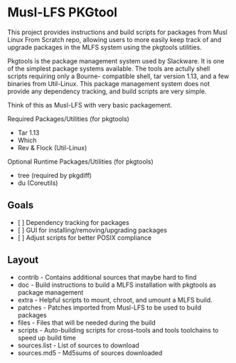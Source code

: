 # Musl-LFS PKGtool

This project provides instructions and build scripts for packages from Musl Linux From Scratch repo, allowing users to more easily keep track of and upgrade packages in the MLFS system using the pkgtools utilities.

Pkgtools is the package management system used by Slackware. It is one of the simplest package systems available. The tools are actully shell scripts requiring only a Bourne- compatible shell, tar version 1.13, and a few binaries from Util-Linux. This package management system does not provide any dependency tracking, and build scripts are very simple.

Think of this as Musl-LFS with very basic packagement.

Required Packages/Utilities (for pkgtools)

<ul>
 <li> Tar 1.13</li>
 <li> Which </li>
 <li> Rev & Flock (Util-Linux)</li>
</ul>

Optional Runtime Packages/Utilities (for pkgtools)
<ul>
 <li> tree (required by pkgdiff)</li>
 <li> du (Coreutils) </li>
</ul>

## Goals
<ul>
 <li> [ ] Dependency tracking for packages </li>
 <li> [ ] GUI for installing/removing/upgrading packages </li>
 <li> [ ] Adjust scripts for better POSIX compliance </li>
</ul>

## Layout

<ul>
 <li>contrib - Contains additional sources that maybe hard to find </li>
 <li>doc - Build instructions to build a MLFS installation with pkgtools as package management </li>
 <li>extra - Helpful scripts to mount, chroot, and umount a MLFS build.</li>
 <li>patches - Patches imported from Musl-LFS to be used to build packages </li>
 <li>files - Files that will be needed during the build </li>
 <li>scripts - Auto-building scripts for cross-tools and tools toolchains to speed up build time
 <li>sources.list - List of sources to download </li>
 <li>sources.md5 - Md5sums of sources downloaded </li>
</li>
